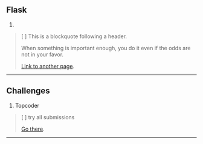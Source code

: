 ## Flask

1.  
> [ ] This is a blockquote following a header.
>
> When something is important enough, you do it even if the odds are not in your favor.
>
> [Link to another page](./another-page.html).

* * *

## Challenges

1.  Topcoder
> [ ] try all submissions
>
> [Go there](https://www.topcoder.com/challenges).

* * *

